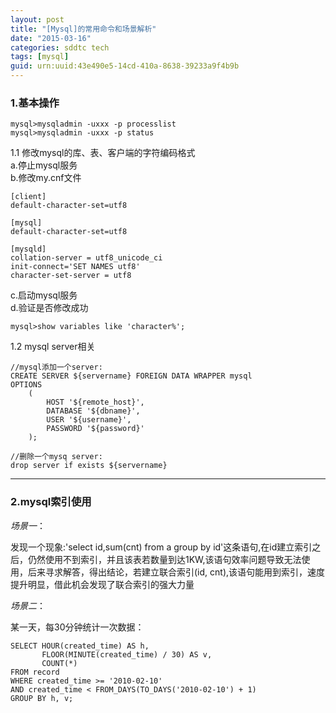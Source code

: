 ```yaml
---
layout: post
title: "[Mysql]的常用命令和场景解析"
date: "2015-03-16"
categories: sddtc tech
tags: [mysql]
guid: urn:uuid:43e490e5-14cd-410a-8638-39233a9f4b9b
---
```


### 1.基本操作   

```vim
mysql>mysqladmin -uxxx -p processlist
mysql>mysqladmin -uxxx -p status
```

1.1 修改mysql的库、表、客户端的字符编码格式  
a.停止mysql服务  
b.修改my.cnf文件

```vim
[client]
default-character-set=utf8

[mysql]
default-character-set=utf8

[mysqld]
collation-server = utf8_unicode_ci
init-connect='SET NAMES utf8'
character-set-server = utf8
```

c.启动mysql服务  
d.验证是否修改成功  

```vim
mysql>show variables like 'character%';
```

1.2 mysql server相关  

```vim
//mysql添加一个server:
CREATE SERVER ${servername} FOREIGN DATA WRAPPER mysql
OPTIONS
	(
		HOST '${remote_host}',
		DATABASE '${dbname}',
		USER '${username}',
		PASSWORD '${password}'
	);

//删除一个mysq server:
drop server if exists ${servername}
```

* * *


### 2.mysql索引使用  

*场景一*：  

发现一个现象:'select id,sum(cnt) from a group by id'这条语句,在id建立索引之后，仍然使用不到索引，并且该表若数量到达1KW,该语句效率问题导致无法使用，后来寻求解答，得出结论，若建立联合索引(id, cnt),该语句能用到索引，速度提升明显，借此机会发现了联合索引的强大力量  

*场景二*：  

某一天，每30分钟统计一次数据：  

```vim
SELECT HOUR(created_time) AS h,
       FLOOR(MINUTE(created_time) / 30) AS v,
       COUNT(*)
FROM record
WHERE created_time >= '2010-02-10'
AND created_time < FROM_DAYS(TO_DAYS('2010-02-10') + 1)
GROUP BY h, v;
```
